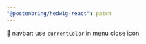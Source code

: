 ```yaml
---
"@postenbring/hedwig-react": patch
---
```


:lipstick: navbar: use `currentColor` in menu close icon
